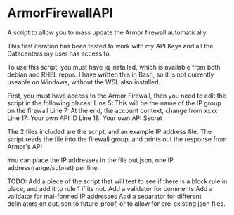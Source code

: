 # ArmorFirewallAPI
A script to allow you to mass update the Armor firewall automatically.

This first iteration has been tested to work with my API Keys and all the Datacenters my user has access to.

To use this script, you must have jq installed, which is available from both debian and RHEL repos. I have written this in Bash, so it is not currently useable on Windows, without the WSL also installed.

First, you must have access to the Armor Firewall, then you need to edit the script in the following places:
Line 5: This will be the name of the IP group on the firewall
Line 7: At the end, the account context, change from xxxx
Line 17: Your own API ID
Line 18: Your own API Secret 

The 2 files included are the script, and an example IP address file.
The script reads the file into the firewall group, and prints out the response from Armor's API

You can place the IP addresses in the file out.json, one IP address(range/subnet) per line.

TODO:
Add a piece of the script that will test to see if there is a block rule in place, and add it to rule 1 if its not.
Add a validator for comments
Add a validator for mal-formed IP addresses
Add a separator for different deliniators on out.json to future-proof, or to allow for pre-existing json files.
